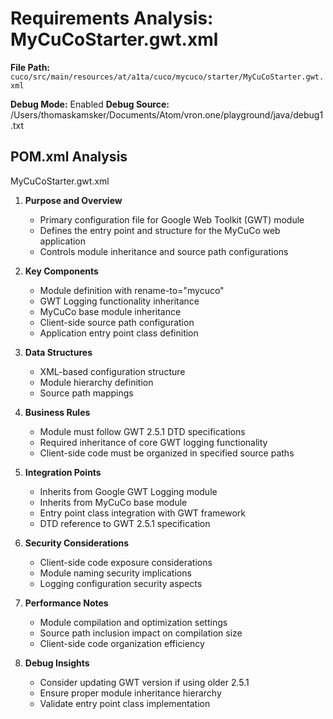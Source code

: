 # Requirements Analysis: MyCuCoStarter.gwt.xml

**File Path:** `cuco/src/main/resources/at/a1ta/cuco/mycuco/starter/MyCuCoStarter.gwt.xml`

**Debug Mode:** Enabled
**Debug Source:** /Users/thomaskamsker/Documents/Atom/vron.one/playground/java/debug1.txt

## POM.xml Analysis

MyCuCoStarter.gwt.xml

1. **Purpose and Overview**
   - Primary configuration file for Google Web Toolkit (GWT) module
   - Defines the entry point and structure for the MyCuCo web application
   - Controls module inheritance and source path configurations

2. **Key Components**
   - Module definition with rename-to="mycuco"
   - GWT Logging functionality inheritance
   - MyCuCo base module inheritance
   - Client-side source path configuration
   - Application entry point class definition

3. **Data Structures**
   - XML-based configuration structure
   - Module hierarchy definition
   - Source path mappings

4. **Business Rules**
   - Module must follow GWT 2.5.1 DTD specifications
   - Required inheritance of core GWT logging functionality
   - Client-side code must be organized in specified source paths

5. **Integration Points**
   - Inherits from Google GWT Logging module
   - Inherits from MyCuCo base module
   - Entry point class integration with GWT framework
   - DTD reference to GWT 2.5.1 specification

6. **Security Considerations**
   - Client-side code exposure considerations
   - Module naming security implications
   - Logging configuration security aspects

7. **Performance Notes**
   - Module compilation and optimization settings
   - Source path inclusion impact on compilation size
   - Client-side code organization efficiency

8. **Debug Insights**
   - Consider updating GWT version if using older 2.5.1
   - Ensure proper module inheritance hierarchy
   - Validate entry point class implementation